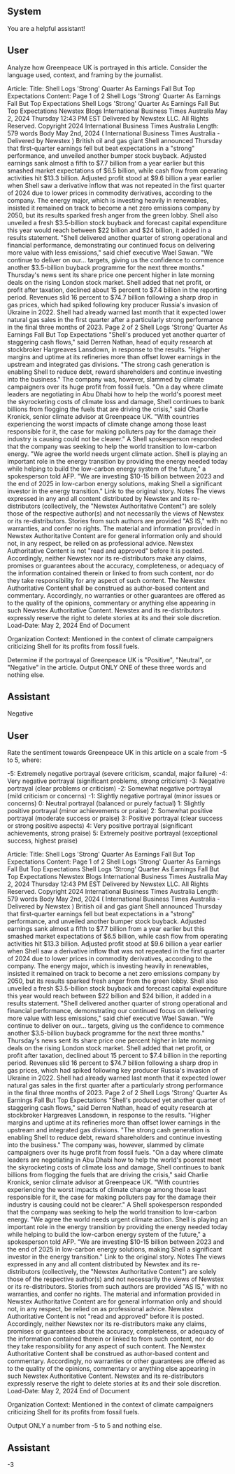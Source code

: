 ## System

You are a helpful assistant!

## User


Analyze how Greenpeace UK is portrayed in this article. Consider the language used, context, and framing by the journalist.

Article:
Title: Shell Logs 'Strong' Quarter As Earnings Fall But Top Expectations
Content: Page 1 of 2
Shell Logs 'Strong' Quarter As Earnings Fall But Top Expectations
Shell Logs 'Strong' Quarter As Earnings Fall But Top Expectations
Newstex Blogs 
International Business Times Australia
May 2, 2024 Thursday 12:43 PM EST
Delivered by Newstex LLC. All Rights Reserved.
Copyright 2024 International Business Times Australia 
Length: 579 words
Body
May 2nd, 2024 ( International Business Times Australia  - Delivered by  Newstex )
British oil and gas giant Shell announced Thursday that first-quarter earnings fell but beat expectations in a 
"strong" performance, and unveiled another bumper stock buyback.
Adjusted earnings sank almost a fifth to $7.7 billion from a year earlier but this smashed market expectations of 
$6.5 billion, while cash flow from operating activities hit $13.3 billion.
Adjusted profit stood at $9.6 billion a year earlier when Shell saw a derivative inflow that was not repeated in the 
first quarter of 2024 due to lower prices in commodity derivatives, according to the company.
The energy major, which is investing heavily in renewables, insisted it remained on track to become a net zero 
emissions company by 2050, but its results sparked fresh anger from the green lobby.
Shell also unveiled a fresh $3.5-billion stock buyback and forecast capital expenditure this year would reach 
between $22 billion and $24 billion, it added in a results statement.
"Shell delivered another quarter of strong operational and financial performance, demonstrating our continued 
focus on delivering more value with less emissions," said chief executive Wael Sawan.
"We continue to deliver on our... targets, giving us the confidence to commence another $3.5-billion buyback 
programme for the next three months."
Thursday's news sent its share price one percent higher in late morning deals on the rising London stock market.
Shell added that net profit, or profit after taxation, declined about 15 percent to $7.4 billion in the reporting period.
Revenues slid 16 percent to $74.7 billion following a sharp drop in gas prices, which had spiked following key 
producer Russia's invasion of Ukraine in 2022.
Shell had already warned last month that it expected lower natural gas sales in the first quarter after a particularly 
strong performance in the final three months of 2023.
Page 2 of 2
Shell Logs 'Strong' Quarter As Earnings Fall But Top Expectations
"Shell's produced yet another quarter of staggering cash flows," said Derren Nathan, head of equity research at 
stockbroker Hargreaves Lansdown, in response to the results.
"Higher margins and uptime at its refineries more than offset lower earnings in the upstream and integrated gas 
divisions.
"The strong cash generation is enabling Shell to reduce debt, reward shareholders and continue investing into the 
business."
The company was, however, slammed by climate campaigners over its huge profit from fossil fuels.
"On a day where climate leaders are negotiating in Abu Dhabi how to help the world's poorest meet the 
skyrocketing costs of climate loss and damage, Shell continues to bank billions from flogging the fuels that are 
driving the crisis," said Charlie Kronick, senior climate advisor at Greenpeace UK.
"With countries experiencing the worst impacts of climate change among those least responsible for it, the case for 
making polluters pay for the damage their industry is causing could not be clearer."
A Shell spokesperson responded that the company was seeking to help the world transition to low-carbon energy.
"We agree the world needs urgent climate action. Shell is playing an important role in the energy transition by 
providing the energy needed today while helping to build the low-carbon energy system of the future," a 
spokesperson told AFP.
"We are investing $10-15 billion between 2023 and the end of 2025 in low-carbon energy solutions, making Shell a 
significant investor in the energy transition."
Link to the original story.
Notes
The views expressed in any and all content distributed by Newstex and its re-distributors (collectively, the "Newstex 
Authoritative Content") are solely those of the respective author(s) and not necessarily the views of Newstex or its 
re-distributors. Stories from such authors are provided "AS IS," with no warranties, and confer no rights. The 
material and information provided in Newstex Authoritative Content are for general information only and should not, 
in any respect, be relied on as professional advice. Newstex Authoritative Content is not "read and approved" 
before it is posted. Accordingly, neither Newstex nor its re-distributors make any claims, promises or guarantees 
about the accuracy, completeness, or adequacy of the information contained therein or linked to from such content, 
nor do they take responsibility for any aspect of such content. The Newstex Authoritative Content shall be 
construed as author-based content and commentary. Accordingly, no warranties or other guarantees are offered as 
to the quality of the opinions, commentary or anything else appearing in such Newstex Authoritative Content. 
Newstex and its re-distributors expressly reserve the right to delete stories at its and their sole discretion.
Load-Date: May 2, 2024
End of Document

Organization Context: Mentioned in the context of climate campaigners criticizing Shell for its profits from fossil fuels.

Determine if the portrayal of Greenpeace UK is "Positive", "Neutral", or "Negative" in the article.
Output ONLY ONE of these three words and nothing else.


## Assistant

Negative

## User


Rate the sentiment towards Greenpeace UK in this article on a scale from -5 to 5, where:

-5: Extremely negative portrayal (severe criticism, scandal, major failure)
-4: Very negative portrayal (significant problems, strong criticism)
-3: Negative portrayal (clear problems or criticism)
-2: Somewhat negative portrayal (mild criticism or concerns)
-1: Slightly negative portrayal (minor issues or concerns)
0: Neutral portrayal (balanced or purely factual)
1: Slightly positive portrayal (minor achievements or praise)
2: Somewhat positive portrayal (moderate success or praise)
3: Positive portrayal (clear success or strong positive aspects)
4: Very positive portrayal (significant achievements, strong praise)
5: Extremely positive portrayal (exceptional success, highest praise)

Article:
Title: Shell Logs 'Strong' Quarter As Earnings Fall But Top Expectations
Content: Page 1 of 2
Shell Logs 'Strong' Quarter As Earnings Fall But Top Expectations
Shell Logs 'Strong' Quarter As Earnings Fall But Top Expectations
Newstex Blogs 
International Business Times Australia
May 2, 2024 Thursday 12:43 PM EST
Delivered by Newstex LLC. All Rights Reserved.
Copyright 2024 International Business Times Australia 
Length: 579 words
Body
May 2nd, 2024 ( International Business Times Australia  - Delivered by  Newstex )
British oil and gas giant Shell announced Thursday that first-quarter earnings fell but beat expectations in a 
"strong" performance, and unveiled another bumper stock buyback.
Adjusted earnings sank almost a fifth to $7.7 billion from a year earlier but this smashed market expectations of 
$6.5 billion, while cash flow from operating activities hit $13.3 billion.
Adjusted profit stood at $9.6 billion a year earlier when Shell saw a derivative inflow that was not repeated in the 
first quarter of 2024 due to lower prices in commodity derivatives, according to the company.
The energy major, which is investing heavily in renewables, insisted it remained on track to become a net zero 
emissions company by 2050, but its results sparked fresh anger from the green lobby.
Shell also unveiled a fresh $3.5-billion stock buyback and forecast capital expenditure this year would reach 
between $22 billion and $24 billion, it added in a results statement.
"Shell delivered another quarter of strong operational and financial performance, demonstrating our continued 
focus on delivering more value with less emissions," said chief executive Wael Sawan.
"We continue to deliver on our... targets, giving us the confidence to commence another $3.5-billion buyback 
programme for the next three months."
Thursday's news sent its share price one percent higher in late morning deals on the rising London stock market.
Shell added that net profit, or profit after taxation, declined about 15 percent to $7.4 billion in the reporting period.
Revenues slid 16 percent to $74.7 billion following a sharp drop in gas prices, which had spiked following key 
producer Russia's invasion of Ukraine in 2022.
Shell had already warned last month that it expected lower natural gas sales in the first quarter after a particularly 
strong performance in the final three months of 2023.
Page 2 of 2
Shell Logs 'Strong' Quarter As Earnings Fall But Top Expectations
"Shell's produced yet another quarter of staggering cash flows," said Derren Nathan, head of equity research at 
stockbroker Hargreaves Lansdown, in response to the results.
"Higher margins and uptime at its refineries more than offset lower earnings in the upstream and integrated gas 
divisions.
"The strong cash generation is enabling Shell to reduce debt, reward shareholders and continue investing into the 
business."
The company was, however, slammed by climate campaigners over its huge profit from fossil fuels.
"On a day where climate leaders are negotiating in Abu Dhabi how to help the world's poorest meet the 
skyrocketing costs of climate loss and damage, Shell continues to bank billions from flogging the fuels that are 
driving the crisis," said Charlie Kronick, senior climate advisor at Greenpeace UK.
"With countries experiencing the worst impacts of climate change among those least responsible for it, the case for 
making polluters pay for the damage their industry is causing could not be clearer."
A Shell spokesperson responded that the company was seeking to help the world transition to low-carbon energy.
"We agree the world needs urgent climate action. Shell is playing an important role in the energy transition by 
providing the energy needed today while helping to build the low-carbon energy system of the future," a 
spokesperson told AFP.
"We are investing $10-15 billion between 2023 and the end of 2025 in low-carbon energy solutions, making Shell a 
significant investor in the energy transition."
Link to the original story.
Notes
The views expressed in any and all content distributed by Newstex and its re-distributors (collectively, the "Newstex 
Authoritative Content") are solely those of the respective author(s) and not necessarily the views of Newstex or its 
re-distributors. Stories from such authors are provided "AS IS," with no warranties, and confer no rights. The 
material and information provided in Newstex Authoritative Content are for general information only and should not, 
in any respect, be relied on as professional advice. Newstex Authoritative Content is not "read and approved" 
before it is posted. Accordingly, neither Newstex nor its re-distributors make any claims, promises or guarantees 
about the accuracy, completeness, or adequacy of the information contained therein or linked to from such content, 
nor do they take responsibility for any aspect of such content. The Newstex Authoritative Content shall be 
construed as author-based content and commentary. Accordingly, no warranties or other guarantees are offered as 
to the quality of the opinions, commentary or anything else appearing in such Newstex Authoritative Content. 
Newstex and its re-distributors expressly reserve the right to delete stories at its and their sole discretion.
Load-Date: May 2, 2024
End of Document

Organization Context: Mentioned in the context of climate campaigners criticizing Shell for its profits from fossil fuels.

Output ONLY a number from -5 to 5 and nothing else.


## Assistant

-3

